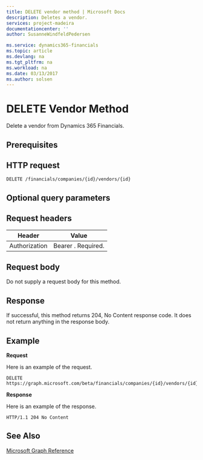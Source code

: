```yaml
---
title: DELETE vendor method | Microsoft Docs
description: Deletes a vendor.
services: project-madeira
documentationcenter: ''
author: SusanneWindfeldPedersen

ms.service: dynamics365-financials
ms.topic: article
ms.devlang: na
ms.tgt_pltfrm: na
ms.workload: na
ms.date: 03/13/2017
ms.author: solsen
---
```


# DELETE Vendor Method

Delete a vendor from Dynamics 365 Financials.

## Prerequisites

## HTTP request
```
DELETE /financials/companies/{id}/vendors/{id}
```
## Optional query parameters

## Request headers

|Header|Value|
|------|-----|
|Authorization  |Bearer . Required. |

## Request body

Do not supply a request body for this method.

## Response

If successful, this method returns 204, No Content response code. It does not return anything in the response body.

## Example

**Request**

Here is an example of the request.

```
DELETE https://graph.microsoft.com/beta/financials/companies/{id}/vendors/{id}
```

**Response** 

Here is an example of the response. 

```
HTTP/1.1 204 No Content
```

## See Also
[Microsoft Graph Reference](graph-reference.md)  
